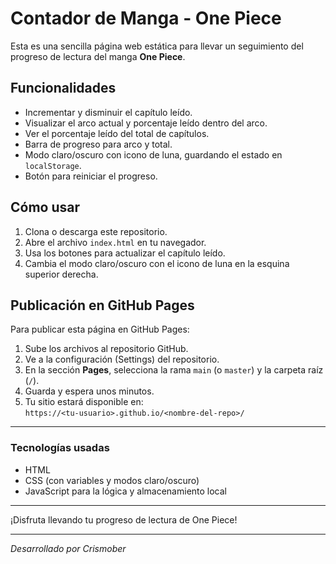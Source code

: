 # Contador de Manga - One Piece

Esta es una sencilla página web estática para llevar un seguimiento del progreso de lectura del manga **One Piece**.

## Funcionalidades

- Incrementar y disminuir el capítulo leído.
- Visualizar el arco actual y porcentaje leído dentro del arco.
- Ver el porcentaje leído del total de capítulos.
- Barra de progreso para arco y total.
- Modo claro/oscuro con icono de luna, guardando el estado en `localStorage`.
- Botón para reiniciar el progreso.

## Cómo usar

1. Clona o descarga este repositorio.
2. Abre el archivo `index.html` en tu navegador.
3. Usa los botones para actualizar el capítulo leído.
4. Cambia el modo claro/oscuro con el icono de luna en la esquina superior derecha.

## Publicación en GitHub Pages

Para publicar esta página en GitHub Pages:

1. Sube los archivos al repositorio GitHub.
2. Ve a la configuración (Settings) del repositorio.
3. En la sección **Pages**, selecciona la rama `main` (o `master`) y la carpeta raíz (`/`).
4. Guarda y espera unos minutos.
5. Tu sitio estará disponible en:  
   `https://<tu-usuario>.github.io/<nombre-del-repo>/`

---

### Tecnologías usadas

- HTML
- CSS (con variables y modos claro/oscuro)
- JavaScript para la lógica y almacenamiento local

---

¡Disfruta llevando tu progreso de lectura de One Piece!

---

*Desarrollado por Crismober*  
